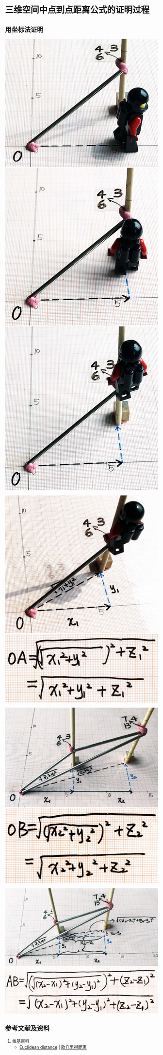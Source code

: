 # 三维空间中点到点距离公式的证明过程

## 用坐标法证明

![](/images/线性代数/用坐标法验证向量的运算法则/距离公式/三维空间中点到点距离公式的证明过程/1a1.jpg)
![](/images/线性代数/用坐标法验证向量的运算法则/距离公式/三维空间中点到点距离公式的证明过程/1a2.jpg)
![](/images/线性代数/用坐标法验证向量的运算法则/距离公式/三维空间中点到点距离公式的证明过程/1a3.jpg)

![](/images/线性代数/用坐标法验证向量的运算法则/距离公式/三维空间中点到点距离公式的证明过程/2a1.jpg)
![](/images/线性代数/用坐标法验证向量的运算法则/距离公式/三维空间中点到点距离公式的证明过程/2a2.jpg)

![](/images/线性代数/用坐标法验证向量的运算法则/距离公式/三维空间中点到点距离公式的证明过程/3a1.jpg)
![](/images/线性代数/用坐标法验证向量的运算法则/距离公式/三维空间中点到点距离公式的证明过程/3a2.jpg)

![](/images/线性代数/用坐标法验证向量的运算法则/距离公式/三维空间中点到点距离公式的证明过程/4a1.jpg)
![](/images/线性代数/用坐标法验证向量的运算法则/距离公式/三维空间中点到点距离公式的证明过程/4a2.jpg)

## 参考文献及资料

1. 维基百科
	- [Euclidean distance](https://en.wikipedia.org/wiki/Euclidean_distance) | [欧几里得距离](https://zh.wikipedia.org/wiki/欧几里得距离) 
